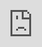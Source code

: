 ```yaml
---
title: "Contoh Kata2 Ucapan Lebaran"
description: ""
date: 2022-10-19
categories:
  - "Ucapan Lebaran"
tags:
thumbnail: https://simomot.com/wp-content/uploads/2014/07/kartu-ucapan-lebaran.jpg
---
```


<center><center>
	<img src="https://simomot.com/wp-content/uploads/2014/07/kartu-ucapan-lebaran.jpg" alt="Lebaran Greeting Cards" width="800" height="500" style="display: block; width: 100%; height: auto">
	<small>Source: <a href="https://www.bing.com" rel="nofollow">bing.com</a></small>
</center></center>

<p>Lebaran is a special day for Muslims around the world. This day is a day to celebrate the end of Ramadan and is also known as Eid al-Fitr. On this day, people usually gather with family and friends to ask for forgiveness and celebrate their victory after a month of fasting. One way to celebrate Lebaran is by sending greetings to loved ones. If you're looking for inspiration, here are some Contoh Kata2 Ucapan Lebaran:</p>

<h2>1. Selamat Hari Raya Idul Fitri</h2>

<center><center>
	<img src="https://i0.wp.com/2.bp.blogspot.com/-FQR9lkHVf8M/U8zqmByrFGI/AAAAAAAABB0/D6juH_5xKck/s1600/kartu+ucapan+lebaran+idul+fitri+2014+penajib.jpg?w=730" alt="Selamat Hari Raya Idul Fitri" width="800" height="500" style="display: block; width: 100%; height: auto">
	<small>Source: <a href="https://www.bing.com" rel="nofollow">bing.com</a></small>
</center></center>

<p>This is the most common and simple greeting translated as "Happy Eid al-Fitr". You can never go wrong with this one. It's short, sweet, and straight to the point.</p>

<h2>2. Taqabbalallahu Minna Wa Minkum</h2>

<center><center>
	<img src="https://3.bp.blogspot.com/-CDecqJPlmK0/V20HI-jGuEI/AAAAAAAAO4g/dBG_mES8TmAQ9lgJOT4Gh0Bnps3l543agCLcB/s1600/selamat-idul-fitri-kartu3.png" alt="Taqabbalallahu Minna Wa Minkum" width="800" height="500" style="display: block; width: 100%; height: auto">
	<small>Source: <a href="https://www.bing.com" rel="nofollow">bing.com</a></small>
</center></center>

<p>This is a longer greeting that means "May Allah accept from us and from you". This greeting shows your sincerity and good intentions for the recipient.</p>

<h2>3. Mohon Maaf Lahir dan Batin</h2>

<center><center>
	<img src="https://lh5.googleusercontent.com/proxy/mUY9fPFOihlI0iVcGUqna01rRDeh2vLqAwMYeUHoRRHalUv_hZ-vAF6KF6KgwcfOwccsTEIaqrRiYLlEJN6LBFb6pRvQDDikW39VVHkqzXKSaVSbYkIeB9XUFAyYiJ6U4OHOaw4JfMRIROFAquGrwYkDz8TVq_zRp6qeWzo=s0-d" alt="Mohon Maaf Lahir Dan Batin" width="800" height="500" style="display: block; width: 100%; height: auto">
	<small>Source: <a href="https://www.bing.com" rel="nofollow">bing.com</a></small>
</center></center>

<p>This greeting means "Please forgive me, both physically and spiritually". It is a common tradition in Indonesia to ask for forgiveness on this day, and this greeting is a perfect way to do it.</p>

<h2>4. Semoga Kita Diberikan Kesehatan dan Keberkahan di Hari Raya Ini</h2>

<center><center>
	<img src="https://4.bp.blogspot.com/-Vnmul9onFBk/UfwmsdCFz9I/AAAAAAAACtc/Ai5iXZ10J0Y/s1600/310-fitri.jpg" alt="Semoga Kita Diberikan Kesehatan Dan Keberkahan Di Hari Raya Ini" width="800" height="500" style="display: block; width: 100%; height: auto">
	<small>Source: <a href="https://www.bing.com" rel="nofollow">bing.com</a></small>
</center></center>

<p>This greeting means "May we be given health and blessings on this special day". It's a meaningful greeting that shows your care for the recipient's well-being.</p>

<h2>5. Selamat Menikmati Hidangan Lezat di Hari Raya Ini</h2>

<center><center>
	<img src="https://2.bp.blogspot.com/-BQIGRzZqG_Q/WxevN81MOqI/AAAAAAAADiU/odp1ajuiyHsQorspzE3EKfVeahEBvHWMQCLcBGAs/s1600/Kumpulan%2BPantu%2BLebaran.png" alt="Selamat Menikmati Hidangan Lezat Di Hari Raya Ini" width="800" height="500" style="display: block; width: 100%; height: auto">
	<small>Source: <a href="https://www.bing.com" rel="nofollow">bing.com</a></small>
</center></center>

<p>This greeting means "Enjoy the delicious food on this special day". It's a fun and lighthearted greeting that shows your excitement for the festivities.</p>

<h2>6. Minal Aidin Wal Faizin</h2>

<center><center>
	<img src="http://3.bp.blogspot.com/-2DjHxGqlp9w/UAGJI-YYqWI/AAAAAAAADYQ/7m7L9KttvyI/s1600/Contoh-Kartu-Ucapan-Lebaran-10-wakrizki.net.jpg" alt="Minal Aidin Wal Faizin" width="800" height="500" style="display: block; width: 100%; height: auto">
	<small>Source: <a href="https://www.bing.com" rel="nofollow">bing.com</a></small>
</center></center>

<p>This is an Arabic greeting that means "May we be among those who return to Allah with victory". It is a common greeting among Muslims during Eid al-Fitr.</p>

<h2>7. Selamat Lebaran, Mohon Maaf Zahir dan Batin</h2>

<center><center>
	<img src="https://sijai.com/wp-content/uploads/2018/05/Kata-Kata-Lebaran-800x450.jpg" alt="Selamat Lebaran, Mohon Maaf Zahir Dan Batin" width="800" height="500" style="display: block; width: 100%; height: auto">
	<small>Source: <a href="https://www.bing.com" rel="nofollow">bing.com</a></small>
</center></center>

<p>This greeting means "Happy Eid al-Fitr, please forgive me physically and spiritually". It's a combination of the first and third greetings on this list, making it a well-rounded and thoughtful greeting.</p>

<h2>8. Selamat Hari Raya Idul Fitri, Maafkan Segala Kesalahan</h2>

<center><center>
	<img src="https://lh5.googleusercontent.com/proxy/-w9Ypdx5xPRgIgHAeuJVRqZVPPUaav9oNRqNFZC5fYwRdu6pdpb7rmJ7SFyCr_y0jEMzqHLIMQayjr1CbLy-WhR3F2uIRKDVQhekeLCZLEEz9YlqweU9Ag0k_fc8PwLuau5Eqg=w1200-h630-p-k-no-nu" alt="Selamat Hari Raya Idul Fitri, Maafkan Segala Kesalahan" width="800" height="500" style="display: block; width: 100%; height: auto">
	<small>Source: <a href="https://www.bing.com" rel="nofollow">bing.com</a></small>
</center></center>

<p>This greeting means "Happy Eid al-Fitr, forgive all mistakes". It's a straightforward way to ask for forgiveness and show your appreciation for the recipient.</p>

<h2>9. Telah Tiba Hari yang Fitri, Selamat Menunaikan Ibadah Puasa</h2>

<center><center>
	<img src="https://1.bp.blogspot.com/-7Kx-puGCoHY/UfsDDJw6bJI/AAAAAAAACsc/C5b8WplAjJc/s1600/302-lebaran.jpg" alt="Telah Tiba Hari Yang Fitri, Selamat Menunaikan Ibadah Puasa" width="800" height="500" style="display: block; width: 100%; height: auto">
	<small>Source: <a href="https://www.bing.com" rel="nofollow">bing.com</a></small>
</center></center>

<p>This greeting means "The blessed day has come, congratulations on completing the fast". It's a way to acknowledge the recipient's hard work during the month of Ramadan.</p>

<h2>10. Marhaban Ya Ramadhan, Selamat Idul Fitri</h2>

<center><center>
	<img src="https://i0.wp.com/4.bp.blogspot.com/-kU70WCCIAPI/Tlhiti4n1sI/AAAAAAAABQM/MrzJJ6fxLbA/s1600/Ucapan+Lebaran+1432+H.jpg?w=730" alt="Marhaban Ya Ramadhan, Selamat Idul Fitri" width="800" height="500" style="display: block; width: 100%; height: auto">
	<small>Source: <a href="https://www.bing.com" rel="nofollow">bing.com</a></small>
</center></center>

<p>This greeting means "Welcome Ramadan, happy Eid al-Fitr". It's a way to acknowledge the importance of Ramadan and celebrate the end of the month.</p>

<h2>11. Semoga Kita Dapat Berkumpul Lagi di Hari Raya Berikutnya</h2>

<center><center>
	<img src="https://i.pinimg.com/originals/b3/d7/e9/b3d7e9722bb822eb3582d3a261f54be5.jpg" alt="Semoga Kita Dapat Berkumpul Lagi Di Hari Raya Berikutnya" width="800" height="500" style="display: block; width: 100%; height: auto">
	<small>Source: <a href="https://www.bing.com" rel="nofollow">bing.com</a></small>
</center></center>

<p>This greeting means "May we be able to gather again on the next Eid al-Fitr". It's a hopeful way to end the greeting and express your desire to see the recipient again next year.</p>

<h2>12. Selamat Menyambut Hari Kemenangan Setelah Menjalankan Ibadah Puasa</h2>

<center><center>
	<img src="http://4.bp.blogspot.com/-FrTDmFSleDg/UCy1Ti0LH9I/AAAAAAAABeM/fdj7a_aP-jc/s1600/selamat-idul-fitri.jpg" alt="Selamat Menyambut Hari Kemenangan Setelah Menjalankan Ibadah Puasa" width="800" height="500" style="display: block; width: 100%; height: auto">
	<small>Source: <a href="https://www.bing.com" rel="nofollow">bing.com</a></small>
</center></center>

<p>This greeting means "Congratulations on the victory after completing the fast". It's a way to acknowledge the recipient's hard work and congratulate them on their achievement.</p>

<h2>13. Selamat Merayakan Hari Kemenangan, Mohon Maaf Lahir dan Batin</h2>

<center><center>
	<img src="https://1.bp.blogspot.com/-8LPEvxA1fbg/Ufcp62tojBI/AAAAAAAAAG8/zBjQDRHfuI4/s1600/kartu-ucapan-lebaran-2013.jpg" alt="Selamat Merayakan Hari Kemenangan, Mohon Maaf Lahir Dan Batin" width="800" height="500" style="display: block; width: 100%; height: auto">
	<small>Source: <a href="https://www.bing.com" rel="nofollow">bing.com</a></small>
</center></center>

<p>This greeting means "Happy celebrating the victory, please forgive me physically and spiritually". It's a way to acknowledge the celebration and ask for forgiveness at the same time.</p>

<h2>14. Jangan Lupa Makan Ketupat dan Opor Ayam, Selamat Lebaran</h2>

<center><center>
	<img src="https://initu.id/wp-content/uploads/2018/03/gambar-ketupat-kartu-ucapan-lebaran-idul-fitri-2015.jpg" alt="Jangan Lupa Makan Ketupat Dan Opor Ayam, Selamat Lebaran" width="800" height="500" style="display: block; width: 100%; height: auto">
	<small>Source: <a href="https://www.bing.com" rel="nofollow">bing.com</a></small>
</center></center>

<p>This greeting means "Don't forget to eat ketupat and opor ayam, happy Eid al-Fitr". It's a fun and lighthearted greeting that shows your excitement for the traditional Lebaran food.</p>

<h2>15. Selamat Hari Raya Idul Fitri, Mohon Maaf Lahir dan Batin Sebesar-besarnya</h2>

<center><center>
	<img src="https://cdn.popbela.com/content-images/post/20190510/8-b80cd1dea6181b7ea34bafeff6f3d5f9.jpg" alt="Selamat Hari Raya Idul Fitri, Mohon Maaf Lahir Dan Batin Sebesar-Besarnya" width="800" height="500" style="display: block; width: 100%; height: auto">
	<small>Source: <a href="https://www.bing.com" rel="nofollow">bing.com</a></small>
</center></center>

<p>This greeting means "Happy Eid al-Fitr, please forgive me physically and spiritually to the fullest extent". It's a heartfelt way to ask for forgiveness and express your sincerity.</p>

<h2>16. Selamat Menyambut Hari Kemenangan, Mohon Maaf Lahir dan Batin Tulus dari Hati</h2>

<center><center>
	<img src="https://i0.wp.com/www.rancahpost.com/wp-content/uploads/2018/06/Kumpulan-Ucapan-Selamat-Idul-Fitri-2018-yang-Bisa-Dikirim-Lewat-SMS.jpg?w=730" alt="Selamat Menyambut Hari Kemenangan, Mohon Maaf Lahir Dan Batin Tulus Dari Hati" width="800" height="500" style="display: block; width: 100%; height: auto">
	<small>Source: <a href="https://www.bing.com" rel="nofollow">bing.com</a></small>
</center></center>

<p>This greeting means "Happy celebrating the victory, please forgive me physically and spiritually sincerely from the heart". It's a more elaborate way to ask for forgiveness and express your sincerity.</p>

<h2>17. Mari Saling Bermaafan dan Berbagi Kebahagiaan di Hari Raya Ini</h2>

<center><center>
	<img src="https://www.diedit.com/wp-content/uploads/2018/06/ucapan-idul-fitri2.jpg" alt="Mari Saling Bermaafan Dan Berbagi Kebahagiaan Di Hari Raya Ini" width="800" height="500" style="display: block; width: 100%; height: auto">
	<small>Source: <a href="https://www.bing.com" rel="nofollow">bing.com</a></small>
</center></center>

<p>This greeting means "Let's forgive each other and share happiness on this special day". It's a way to encourage forgiveness and kindness during the celebration.</p>

<h2>18. Selamat Hari Raya Idul Fitri, Semoga Kita Diberikan Kesehatan dan Kesuksesan di Tahun yang Akan Datang</h2>

<center><center>
	<img src="https://1.bp.blogspot.com/-AAN0Ktq-_lA/XskyXUQ3NmI/AAAAAAAACT0/7GHBpwg_tZo10uBs6R3QC2S24NlSjYexQCLcBGAsYHQ/s1600/Ucapan%2BHari%2BRaya%2BIdul%2BFitri%2BBahasa%2BJawa.png" alt="Selamat Hari Raya Idul Fitri, Semoga Kita Diberikan Kesehatan Dan Kesuksesan Di Tahun Yang Akan Datang" width="800" height="500" style="display: block; width: 100%; height: auto">
	<small>Source: <a href="https://www.bing.com" rel="nofollow">bing.com</a></small>
</center></center>

<p>This greeting means "Happy Eid al-Fitr, may we be given health and success in the coming year". It's a way to express your well-wishes for the recipient's future.</p>

<h2>19. Selamat Menyambut Hari Kemenangan Setelah Menjalankan Ibadah Puasa, Mohon Maaf Lahir dan Batin</h2>

<center><img src="https://tse1.mm.bing.net/th?q=Selamat+Menyambut+Hari+Kemenangan+Setelah+Menjalankan+Ibadah+Puasa%2c+Mohon+Maaf+Lahir+dan+Batin&pid=Api&w=1000&h=1000&rs=1&p=0" alt="Selamat Menyambut Hari Kemenangan Setelah Menjalankan Ibadah Puasa, Mohon Maaf Lahir dan B

<h2>Related video of Contoh Kata2 Ucapan Lebaran</h2>
<div style="position: relative; padding-bottom: 56.25%; overflow: hidden"><iframe src="https://www.youtube.com/embed/KSPqZfQdCgM" frameborder="0" allow="accelerometer; autoplay; clipboard-write; encrypted-media; gyroscope; picture-in-picture; web-share" allowfullscreen style="position: absolute; top: 0; left: 0; width: 100%; height: 100%;"></iframe>
</div>